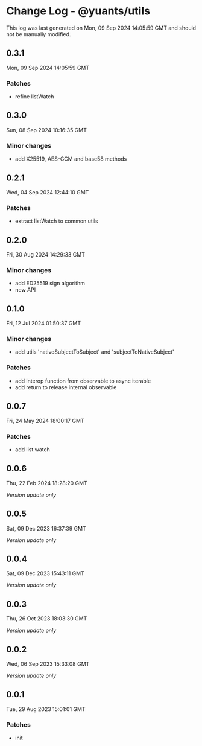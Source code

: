 # Change Log - @yuants/utils

This log was last generated on Mon, 09 Sep 2024 14:05:59 GMT and should not be manually modified.

## 0.3.1
Mon, 09 Sep 2024 14:05:59 GMT

### Patches

- refine listWatch

## 0.3.0
Sun, 08 Sep 2024 10:16:35 GMT

### Minor changes

- add X25519, AES-GCM and base58 methods

## 0.2.1
Wed, 04 Sep 2024 12:44:10 GMT

### Patches

- extract listWatch to common utils

## 0.2.0
Fri, 30 Aug 2024 14:29:33 GMT

### Minor changes

- add ED25519 sign algorithm
- new API

## 0.1.0
Fri, 12 Jul 2024 01:50:37 GMT

### Minor changes

- add utils 'nativeSubjectToSubject' and 'subjectToNativeSubject'

### Patches

- add interop function from observable to async iterable
- add return to release internal observable

## 0.0.7
Fri, 24 May 2024 18:00:17 GMT

### Patches

- add list watch

## 0.0.6
Thu, 22 Feb 2024 18:28:20 GMT

_Version update only_

## 0.0.5
Sat, 09 Dec 2023 16:37:39 GMT

_Version update only_

## 0.0.4
Sat, 09 Dec 2023 15:43:11 GMT

_Version update only_

## 0.0.3
Thu, 26 Oct 2023 18:03:30 GMT

_Version update only_

## 0.0.2
Wed, 06 Sep 2023 15:33:08 GMT

_Version update only_

## 0.0.1
Tue, 29 Aug 2023 15:01:01 GMT

### Patches

- init

